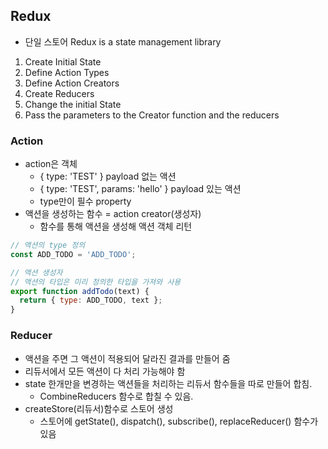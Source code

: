## Redux
* 단일 스토어
Redux is a state management library
1. Create Initial State
2. Define Action Types
3. Define Action Creators
4. Create Reducers
5. Change the initial State
6. Pass the parameters to the Creator function and the reducers

### Action
* action은 객체
  * { type: 'TEST' } payload 없는 액션
  * { type: 'TEST', params: 'hello' } payload 있는 액션
  * type만이 필수 property
* 액션을 생성하는 함수 = action creator(생성자)
  * 함수를 통해 액션을 생성해 액션 객체 리턴
```javascript
// 액션의 type 정의
const ADD_TODO = 'ADD_TODO';

// 액션 생성자
// 액션의 타입은 미리 정의한 타입을 가져와 사용
export function addTodo(text) {
  return { type: ADD_TODO, text };
}
```
### Reducer
* 액션을 주면 그 액션이 적용되어 달라진 결과를 만들어 줌
* 리듀서에서 모든 액션이 다 처리 가능해야 함
* state 한개만을 변경하는 액션들을 처리하는 리듀서 함수들을 따로 만들어 합침.
  * CombineReducers 함수로 합칠 수 있음.
* createStore(리듀서)함수로 스토어 생성
  * 스토어에 getState(), dispatch(), subscribe(), replaceReducer() 함수가 있음
